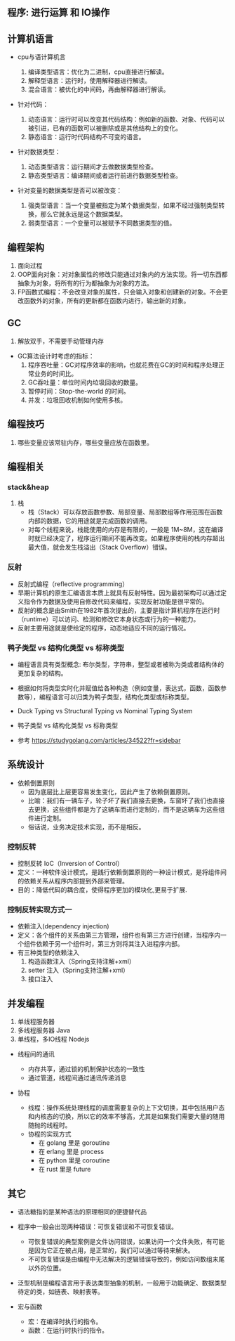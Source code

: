 ## 程序: 进行运算 和 IO操作

## 计算机语言
- cpu与语计算机言
    1. 编译类型语言：优化为二进制，cpu直接进行解读。
    2. 解释型语言：运行时，使用解释器进行解读。
    3. 混合语言：被优化的中间码，再由解释器进行解读。

- 针对代码：
    1. 动态语言：运行时可以改变其代码结构：例如新的函数、对象、代码可以被引进，已有的函数可以被删除或是其他结构上的变化。
    2. 静态语言：运行时代码结构不可变的语言。

- 针对数据类型：
    1. 动态类型语言：运行期间才去做数据类型检查。
    2. 静态类型语言：编译期间或者运行前进行数据类型检查。

- 针对变量的数据类型是否可以被改变：
    1. 强类型语言：当一个变量被指定为某个数据类型，如果不经过强制类型转换，那么它就永远是这个数据类型。
    2. 弱类型语言：一个变量可以被赋予不同数据类型的值。

## 编程架构
1. 面向过程
2. OOP面向对象：对对象属性的修改只能通过对象内的方法实现。将一切东西都抽象为对象，将所有的行为都抽象为对象的方法。
3. FP函数式编程：不会改变对象的属性，只会输入对象和创建新的对象。不会更改函数外的对象，所有的更新都在函数内进行，输出新的对象。

## GC
1. 解放双手，不需要手动管理内存

- GC算法设计时考虑的指标：
    1. 程序吞吐量：GC对程序效率的影响，也就花费在GC的时间和程序处理正常业务的时间比。
    2. GC吞吐量：单位时间内垃圾回收的数量。
    3. 暂停时间：Stop-the-world 的时间。
    4. 并发：垃圾回收机制如何使用多核。

## 编程技巧
1. 哪些变量应该常驻内存，哪些变量应放在函数里。

## 编程相关
### stack&heap
1. 栈
    - 栈（Stack）可以存放函数参数、局部变量、局部数组等作用范围在函数内部的数据，它的用途就是完成函数的调用。
    - 对每个线程来说，栈能使用的内存是有限的，一般是 1M~8M，这在编译时就已经决定了，程序运行期间不能再改变。如果程序使用的栈内存超出最大值，就会发生栈溢出（Stack Overflow）错误。

### 反射
- 反射式编程（reflective programming）
- 早期计算机的原生汇编语言本质上就具有反射特性。因为最初架构可以通过定义指令作为数据及使用自修改代码来编程，实现反射功能是很平常的。 
- 反射的概念是由Smith在1982年首次提出的，主要是指计算机程序在运行时（runtime）可以访问、检测和修改它本身状态或行为的一种能力。
- 反射主要用途就是使给定的程序，动态地适应不同的运行情况。


### 鸭子类型 vs 结构化类型 vs 标称类型
- 编程语言具有类型概念: 布尔类型，字符串，整型或者被称为类或者结构体的更加复杂的结构。
- 根据如何将类型实时化并赋值给各种构造（例如变量，表达式，函数，函数参数等），编程语言可以归类为鸭子类型，结构化类型或标称类型。

- Duck Typing vs Structural Typing vs  Nominal Typing System 
- 鸭子类型 vs 结构化类型 vs 标称类型

- 参考 https://studygolang.com/articles/34522?fr=sidebar

## 系统设计
- 依赖倒置原则
    - 因为底层比上层更容易发生变化，因此产生了依赖倒置原则。
    - 比喻：我们有一辆车子，轮子坏了我们直接去更换，车窗坏了我们也直接去更换，这些组件都是为了这辆车而进行定制的，而不是这辆车为这些组件进行定制。
    - 俗话说，业务决定技术实现，而不是相反。
### 控制反转
- 控制反转 IoC（Inversion of Control）
- 定义：一种软件设计模式，是践行依赖倒置原则的一种设计模式，是将组件间的依赖关系从程序内部提到外部来管理。
- 目的：降低代码的耦合度，使得程序更加的模块化,更易于扩展.

### 控制反转实现方式一
- 依赖注入(dependency injection)
- 定义：各个组件的关系由第三方管理，组件也有第三方进行创建，当程序内一个组件依赖于另一个组件时，第三方则将其注入进程序内部。
- 有三种类型的依赖注入
    1. 构造函数注入（Spring支持注解+xml）
    2. setter 注入（Spring支持注解+xml）
    3. 接口注入

## 并发编程

1. 单线程服务器
2. 多线程服务器 Java
3. 单线程，多IO线程 Nodejs

- 线程间的通讯
    - 内存共享，通过锁的机制保护状态的一致性
    - 通过管道，线程间通过通讯传递消息

- 协程
    - 线程：操作系统处理线程的调度需要复杂的上下文切换，其中包括用户态和内核态的切换，所以它的效率不够高，尤其是如果我们需要大量的随用随抛的线程时。
    - 协程的实现方式
        - 在 golang 里是 goroutine
        - 在 erlang 里是 process
        - 在 python 里是 coroutine
        - 在 rust 里是 future

## 其它
- 语法糖指的是某种语法的原理相同的便捷替代品

- 程序中一般会出现两种错误：可恢复错误和不可恢复错误。
    - 可恢复错误的典型案例是文件访问错误，如果访问一个文件失败，有可能是因为它正在被占用，是正常的，我们可以通过等待来解决。
    - 不可恢复错误是由编程中无法解决的逻辑错误导致的，例如访问数组末尾以外的位置。

- 泛型机制是编程语言用于表达类型抽象的机制，一般用于功能确定、数据类型待定的类，如链表、映射表等。

- 宏与函数
    - 宏：在编译时执行的指令。
    - 函数：在运行时执行的指令。
